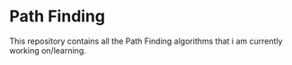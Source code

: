 # Path Finding
 This repository contains all the Path Finding algorithms that i am currently working on/learning.
